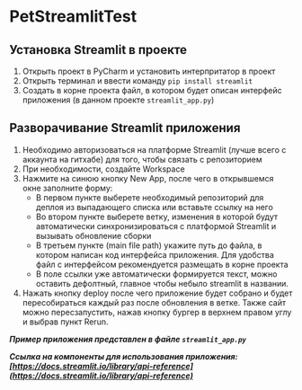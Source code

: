 # PetStreamlitTest
## Установка Streamlit в проекте
1) Открыть проект в PyCharm и установить интерпритатор в проект
2) Открыть терминал и ввести команду ```pip install streamlit```
3) Создать в корне проекта файл, в котором будет описан интерфейс приложения (в данном проекте ```streamlit_app.py```)
## Разворачивание Streamlit приложения
1) Необходимо авторизоваться на платформе Streamlit (лучше всего с аккаунта на гитхабе) для того, чтобы связать с репозиторием
2) При необходимости, создайте Workspace
3) Нажмите на синюю кнопку New App, после чего в открывшемся окне заполните форму:
   - В первом пункте выберете необходимый репозиторий для деплоя из выпадающего списка или вставьте ссылку на него
   - Во втором пункте выберете ветку, изменения в которой будут автоматически синхронизироваться с платформой Streamlit и вызывать обновление сборки
   - В третьем пункте (main file path) укажите путь до файла, в котором написан код интерфейса приложения. Для удобства файл с интерфейсом рекомендуется размещать в корне проекта
   - В поле ссылки уже автоматически формируется текст, можно оставить дефолтный, главное чтобы небыло streamlit в названии.
4) Нажать кнопку deploy после чего приложение будет собрано и будет пересобираться каждый раз после обновления в ветке. Также сайт можно пересзапустить, нажав кнопку бургер в верхнем правом углу и выбрав пункт Rerun.

_**Пример приложения представлен в файле ```streamlit_app.py```**_

_**Ссылка на компоненты для использования приложения: [https://docs.streamlit.io/library/api-reference](https://docs.streamlit.io/library/api-reference)**_
